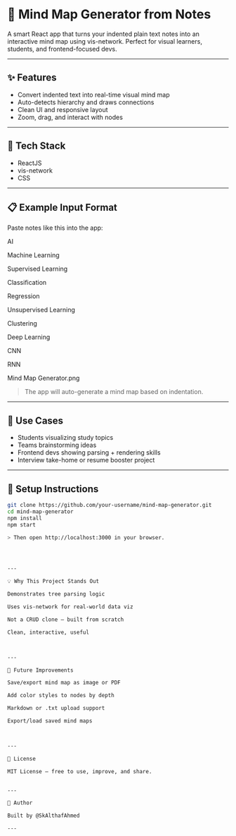 # 🧠 Mind Map Generator from Notes

A smart React app that turns your indented plain text notes into an interactive mind map using vis-network. Perfect for visual learners, students, and frontend-focused devs.

---

## ✨ Features

- Convert indented text into real-time visual mind map
- Auto-detects hierarchy and draws connections
- Clean UI and responsive layout
- Zoom, drag, and interact with nodes

---

## 🧰 Tech Stack

- ReactJS
- vis-network
- CSS

---

## 📋 Example Input Format

Paste notes like this into the app:

AI

Machine Learning

Supervised Learning

Classification

Regression


Unsupervised Learning

Clustering



Deep Learning

CNN

RNN

Mind Map Generator.png

> The app will auto-generate a mind map based on indentation.

---

## 🧠 Use Cases

- Students visualizing study topics
- Teams brainstorming ideas
- Frontend devs showing parsing + rendering skills
- Interview take-home or resume booster project

---

## 🚀 Setup Instructions

```bash
git clone https://github.com/your-username/mind-map-generator.git
cd mind-map-generator
npm install
npm start

> Then open http://localhost:3000 in your browser.




---

💡 Why This Project Stands Out

Demonstrates tree parsing logic

Uses vis-network for real-world data viz

Not a CRUD clone — built from scratch

Clean, interactive, useful



---

📝 Future Improvements

Save/export mind map as image or PDF

Add color styles to nodes by depth

Markdown or .txt upload support

Export/load saved mind maps



---

📄 License

MIT License – free to use, improve, and share.


---

🙌 Author

Built by @SkAlthafAhmed

---
